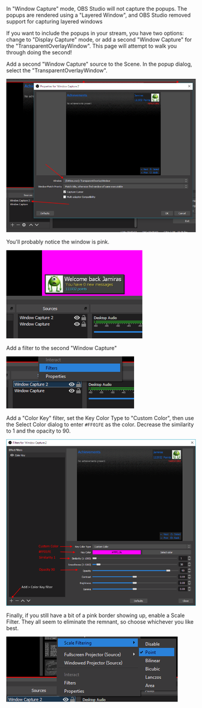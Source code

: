 In "Window Capture" mode, OBS Studio will not capture the popups. The popups are rendered using a "Layered Window", and OBS Studio removed support for capturing layered windows

If you want to include the popups in your stream, you have two options: change to "Display Capture" mode, or add a second "Window Capture" for the "TransparentOverlayWindow". This page will attempt to walk you through doing the second!

Add a second "Window Capture" source to the Scene. In the popup dialog, select the "TransparentOverlayWindow".

![Add second "Window Capture"](/support/images/obs1.png)

You'll probably notice the window is pink.

![Pink overlay](/support/images/obs2.png)

Add a filter to the second "Window Capture"

![Add filter](/support/images/obs3.png)

Add a "Color Key" filter, set the Key Color Type to "Custom Color", then use the Select Color dialog to enter `#FF01FE` as the color. Decrease the similarity to 1 and the opacity to 90.

![Color Key properties](/support/images/obs4.png)

Finally, if you still have a bit of a pink border showing up, enable a Scale Filter. They all seem to eliminate the remnant, so choose whichever you like best.

![Scale Filter](/support/images/obs5.png)


